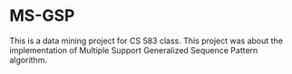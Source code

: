 MS-GSP
======

This is a data mining project for CS 583 class. This project was about the implementation of Multiple Support Generalized Sequence Pattern algorithm.
